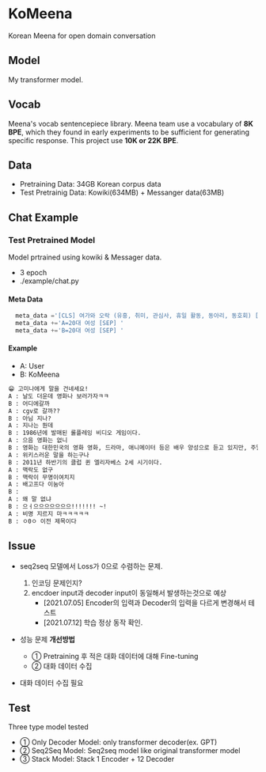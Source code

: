 # KoMeena
Korean Meena for open domain conversation

## Model
My transformer model.

## Vocab
Meena's vocab sentencepiece library. Meena team use a vocabulary of **8K BPE**, which they found in early experiments to be sufficient for generating specific response. 
This project use **10K or 22K BPE**. 

## Data
- Pretraining Data: 34GB Korean corpus data 
- Test Pretrainig Data: Kowiki(634MB) + Messanger data(63MB)

## Chat Example
### Test Pretrained Model
Model prtrained using kowiki & Messager data. 
- 3 epoch
- ./example/chat.py
#### Meta Data
  ```py
    meta_data ='[CLS] 여가와 오락 (유흥, 취미, 관심사, 휴일 활동, 동아리, 동호회) [SEP] '
    meta_data +='A=20대 여성 [SEP] '
    meta_data +='B=20대 여성 [SEP] '
  ```
#### Example
- A: User
- B: KoMeena
```txt
😁 고미나에게 말을 건네세요!
A : 날도 더운데 영화나 보러가자ㅋㅋ
B : 어디에갈까
A : cgv로 갈까??
B : 아님 지나?
A : 지나는 뭔데
B : 1986년에 발매된 롤플레잉 비디오 게임이다.
A : 으음 영화는 없니
B : 영화는 대한민국의 영화 영화, 드라마, 애니메이터 등은 배우 양성으로 듣고 있지만, 주말에 그녀는 대부분이 영화를 좋아한다.
A : 위키스러운 말을 하는구나
B : 2011년 하반기의 클럽 퀸 엘리자베스 2세 시기이다.
A : 맥락도 없구
B : 맥락이 무명이여치지
A : 배고프다 이눔아
B :
A : 왜 말 없냐
B : 으ㅓ으으으으으으으!!!!!!! ~!
A : 비명 지르지 마ㅋㅋㅋㅋㅋ
B : ㅇ0ㅇ 이전 제목이다
```

## Issue
- seq2seq 모델에서 Loss가 0으로 수렴하는 문제.
    1. 인코딩 문제인지?
    2. encdoer input과 decoder input이 동일해서 발생하는것으로 예상
        - [2021.07.05] Encoder의 입력과 Decoder의 입력을 다르게 변경해서 테스트
        - [2021.07.12] 학습 정상 동작 확인.
- 성능 문제
  **개선방법**  
    
    - ① Pretraining 후 적은 대화 데이터에 대해 Fine-tuning
    - ② 대화 데이터 수집
    
- 대화 데이터 수집 필요
    
## Test
Three type model tested 
- ① Only Decoder Model: only transformer decoder(ex. GPT)
- ② Seq2Seq Model: Seq2seq model like original transformer model
- ③ Stack Model: Stack 1 Encoder + 12 Decoder